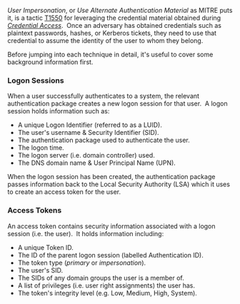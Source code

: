 _User Impersonation_, or _Use Alternate Authentication Material_ as MITRE puts it, is a tactic [T1550](https://attack.mitre.org/techniques/T1550/) for leveraging the credential material obtained during _[Credential Access](https://www.zeropointsecurity.co.uk/path-player?courseid=red-team-ops&unit=674b78a7d9f99e969c066ebf)_.  Once an adversary has obtained credentials such as plaintext passwords, hashes, or Kerberos tickets, they need to use that credential to assume the identity of the user to whom they belong.

Before jumping into each technique in detail, it's useful to cover some background information first.

### Logon Sessions

When a user successfully authenticates to a system, the relevant authentication package creates a new logon session for that user.  A logon session holds information such as:

- A unique Logon Identifier (referred to as a LUID).
- The user's username & Security Identifier (SID).
- The authentication package used to authenticate the user.
- The logon time.
- The logon server (i.e. domain controller) used.
- The DNS domain name & User Principal Name (UPN).

When the logon session has been created, the authentication package passes information back to the Local Security Authority (LSA) which it uses to create an access token for the user.

### Access Tokens
An access token contains security information associated with a logon session (i.e. the user).  It holds information including:

- A unique Token ID.
- The ID of the parent logon session (labelled Authentication ID).
- The token type (_primary_ or _impersonation_).
- The user's SID.
- The SIDs of any domain groups the user is a member of.
- A list of privileges (i.e. user right assignments) the user has.
- The token's integrity level (e.g. Low, Medium, High, System).